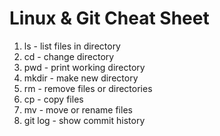 # Linux & Git Cheat Sheet
1. ls - list files in directory
2. cd - change directory
3. pwd - print working directory
4. mkdir - make new directory
5. rm - remove files or directories
6. cp - copy files
7. mv - move or rename files
8. git log - show commit history
